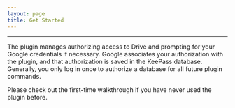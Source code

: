 ```yaml
---
layout: page
title: Get Started
---
```


---
The plugin manages authorizing access to Drive and prompting
for your Google credentials if necessary.  Google associates your authorization
with the plugin, and that authorization is saved in the KeePass database.
Generally, you only log in once to authorize a database for all future
plugin commands.

Please check out the first-time walkthrough if you have never used the plugin before.

